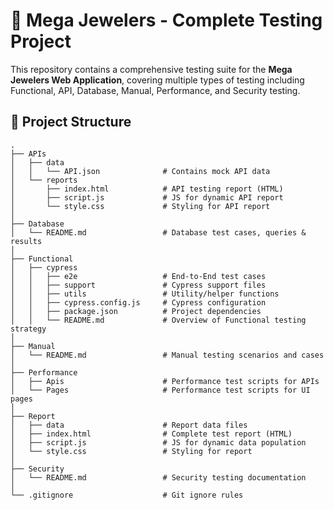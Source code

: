 # 💎 Mega Jewelers - Complete Testing Project

This repository contains a comprehensive testing suite for the **Mega Jewelers Web Application**, covering multiple types of testing including Functional, API, Database, Manual, Performance, and Security testing.

## 📁 Project Structure

```plaintext
.
├── APIs
│   ├── data
│   │   └── API.json              # Contains mock API data
│   └── reports
│       ├── index.html            # API testing report (HTML)
│       ├── script.js             # JS for dynamic API report
│       └── style.css             # Styling for API report
│
├── Database
│   └── README.md                 # Database test cases, queries & results
│
├── Functional
│   ├── cypress
│   │   ├── e2e                   # End-to-End test cases
│   │   ├── support               # Cypress support files
│   │   ├── utils                 # Utility/helper functions
│   │   ├── cypress.config.js     # Cypress configuration
│   │   ├── package.json          # Project dependencies
│   │   └── README.md             # Overview of Functional testing strategy
│
├── Manual
│   └── README.md                 # Manual testing scenarios and cases
│
├── Performance
│   ├── Apis                      # Performance test scripts for APIs
│   └── Pages                     # Performance test scripts for UI pages
│
├── Report
│   ├── data                      # Report data files
│   ├── index.html                # Complete test report (HTML)
│   ├── script.js                 # JS for dynamic data population
│   └── style.css                 # Styling for report
│
├── Security
│   └── README.md                 # Security testing documentation
│
└── .gitignore                    # Git ignore rules
